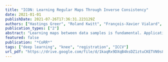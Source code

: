 ```yaml
---
title: "ICON: Learning Regular Maps Through Inverse Consistency"
date: 2021-01-01
publishDate: 2021-07-26T17:36:31.223129Z
authors: ["Hastings Greer", "Roland Kwitt", "François-Xavier Vialard", "Marc Niethammer"]
publication_types: ["2"]
abstract: "Learning maps between data samples is fundamental. Applications range from representation learning, image translation and generative modeling, to the estimation of spatial deformations. Such maps relate feature vectors, or map between feature spaces. Well-behaved maps should be regular, which can be imposed explicitly or may emanate from the data itself. We explore what induces regularity for spatial transformations, e.g., when computing image registrations. Classical optimization-based models compute maps between pairs of samples and rely on an appropriate regularizer for well-posedness. Recent deep learning approaches have attempted to avoid using such regularizers altogether by relying on the sample population instead. We explore if it is possible to obtain spatial regularity using an inverse consistency loss only and elucidate what explains map regularity in such a context. We find that deep networks combined with an inverse consistency loss and randomized off-grid interpolation yield well behaved, approximately diffeomorphic, spatial transformations. Despite the simplicity of this approach, our experiments present compelling evidence, on both synthetic and real data, that regular maps can be obtained without carefully tuned explicit regularizers, while achieving competitive registration performance."
featured: false
publication: "*CoRR*"
tags: ["deep learning", "knee", "registration", "ICCV"]
url_pdf: "https://drive.google.com/file/d/1kaqRx9DXqB4ksDZ1ztuCKETVN9s8F8lg"
---
```


